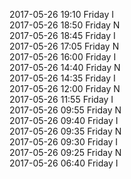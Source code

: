 2017-05-26 19:10 Friday  I  
2017-05-26 18:50 Friday  N  
2017-05-26 18:45 Friday  I  
2017-05-26 17:05 Friday  N  
2017-05-26 16:00 Friday  I  
2017-05-26 14:40 Friday  N  
2017-05-26 14:35 Friday  I  
2017-05-26 12:00 Friday  N  
2017-05-26 11:55 Friday  I  
2017-05-26 09:55 Friday  N  
2017-05-26 09:40 Friday  I  
2017-05-26 09:35 Friday  N  
2017-05-26 09:30 Friday  I  
2017-05-26 09:25 Friday  N  
2017-05-26 06:40 Friday  I  
